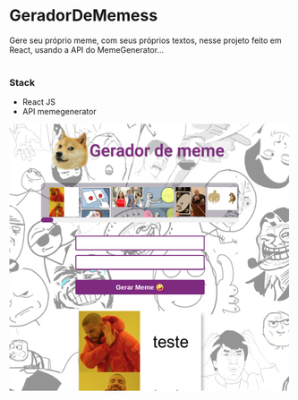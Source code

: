 # GeradorDeMemess
Gere seu próprio meme, com seus próprios textos, nesse projeto feito em React, 
usando a API do MemeGenerator...
<br />
<br />
### Stack
<ul>
  <li>React JS</li>
  <li>API memegenerator</li>
</ul>  
  

<img src="https://raw.githubusercontent.com/eduardonk9999/GeradorDeMemess/master/imgmeme.png" width="500">
